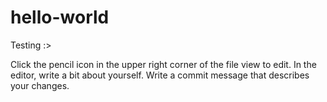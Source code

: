 # hello-world
Testing :>

Click the  pencil icon in the upper right corner of the file view to edit.
In the editor, write a bit about yourself.
Write a commit message that describes your changes.

